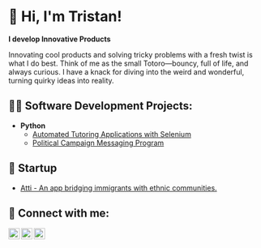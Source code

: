 <h1>👋 Hi, I'm Tristan!</h1>

**I develop Innovative Products**

Innovating cool products and solving tricky problems with a fresh twist is what I do best. Think of me as the small Totoro—bouncy, full of life, and always curious. I have a knack for diving into the weird and wonderful, turning quirky ideas into reality.


<h2>👨‍💻 Software Development Projects:</h2>

- <b>Python</b>
  - [Automated Tutoring Applications with Selenium](https://github.com/sunghoonsh3/pythonProject/tree/main)
  - [Political Campaign Messaging Program](https://github.com/sunghoonsh3/auto-message-sender.git)

<h2>🚀 Startup</h2>

- [Atti - An app bridging immigrants with ethnic communities.](https://atti.app)

<h2> 🤳 Connect with me:</h2>

[<img align="left" alt="TristanShin | LinkedIn" width="22px" src="https://cdn.jsdelivr.net/npm/simple-icons@v3/icons/linkedin.svg" />][linkedin]
[<img align="left" alt="TristanShin | Instagram" width="22px" src="https://cdn.jsdelivr.net/npm/simple-icons@v3/icons/instagram.svg" />][Instagram]
[<img align="left" alt="TristanShin | Instagram" width="22px" src="https://cdn.jsdelivr.net/npm/simple-icons/icons/wordpress.svg" />][Wordpress]

[instagram]: https://www.instagram.com/hooni_tri?igsh=ejkyZzE2Z2l5cWto&utm_source=qr
[linkedin]: https://www.linkedin.com/in/tristan-shin/
[Wordpress]: https://myexpositions.com
